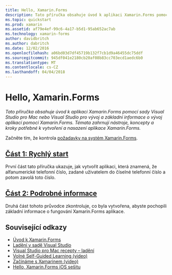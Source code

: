 ```yaml
---
title: Hello, Xamarin.Forms
description: Tato příručka obsahuje úvod k aplikaci Xamarin.Forms pomocí sady Visual Studio pro Mac nebo Visual Studio pro vývoj a základní informace o vývoj aplikací pomocí Xamarin.Forms. Témata zahrnují nástroje, koncepty a kroky potřebné k vytvoření a nasazení aplikace Xamarin.Forms.
ms.topic: quickstart
ms.prod: xamarin
ms.assetid: af79e4ef-99c6-4a17-b5d1-95ab652ac7ab
ms.technology: xamarin-forms
author: davidbritch
ms.author: dabritch
ms.date: 12/02/2016
ms.openlocfilehash: a06bd03d7df45719b132f7cb1d9a46455dc75ddf
ms.sourcegitcommit: 945df041e2180cb20af08b83cc703ecd1aedc6b0
ms.translationtype: MT
ms.contentlocale: cs-CZ
ms.lasthandoff: 04/04/2018
---
```

# <a name="hello-xamarinforms"></a>Hello, Xamarin.Forms

_Tato příručka obsahuje úvod k aplikaci Xamarin.Forms pomocí sady Visual Studio pro Mac nebo Visual Studio pro vývoj a základní informace o vývoj aplikací pomocí Xamarin.Forms. Témata zahrnují nástroje, koncepty a kroky potřebné k vytvoření a nasazení aplikace Xamarin.Forms._

Začněte tím, že kontrola [požadavky na systém Xamarin.Forms](~/cross-platform/get-started/installation/index.md).

## <a name="part-1-quickstartxamarin-formsget-startedhello-xamarin-formsquickstartmd"></a>[Část 1: Rychlý start](~/xamarin-forms/get-started/hello-xamarin-forms/quickstart.md)

První část tato příručka ukazuje, jak vytvořit aplikaci, která znamená, že alfanumerické telefonní číslo, zadané uživatelem do číselné telefonní číslo a potom zavolá toto číslo.

## <a name="part-2-deep-divexamarin-formsget-startedhello-xamarin-formsdeepdivemd"></a>[Část 2: Podrobné informace](~/xamarin-forms/get-started/hello-xamarin-forms/deepdive.md)

Druhá část tohoto průvodce zkontroluje, co byla vytvořena, abyste pochopili základní informace o fungování Xamarin.Forms aplikace.


## <a name="related-links"></a>Související odkazy

- [Úvod k Xamarin.Forms](~/xamarin-forms/get-started/introduction-to-xamarin-forms.md)
- [Ladění v sadě Visual Studio](http://msdn.microsoft.com/library/k0k771bt%28v=vs.90%29.aspx)
- [Visual Studio pro Mac recepty – ladění](https://developer.xamarin.com/recipes/cross-platform/ide/debugging/)
- [Volné Self-Guided Learning (video)](https://university.xamarin.com/self-guided)
- [Začínáme s Xamarinem (video)](https://developer.xamarin.com/videos/)
- [Hello, Xamarin.Forms iOS sešitu](https://developer.xamarin.com/workbooks/xamarin-forms/getting-started/GettingStartedWithXamarinForms-ios.workbook)
